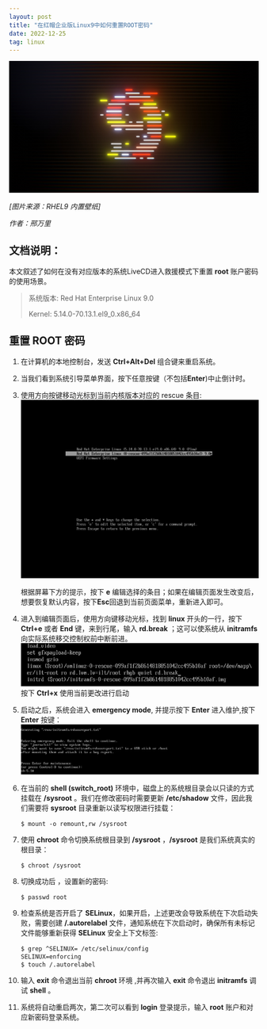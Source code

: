 ```yaml
---
layout: post
title: "在红帽企业版Linux9中如何重置ROOT密码"
date: 2022-12-25
tag: linux
---
```

![rhel9](/assets/images/2022-12-25/rhel9-backlit-lines.jpg)

*[图片来源：RHEL9 内置壁纸]*

*作者：邢万里*

## 文档说明：

本文叙述了如何在没有对应版本的系统LiveCD进入救援模式下重置 **root** 账户密码的使用场景。

> 系统版本: Red Hat Enterprise Linux 9.0
> 
> Kernel: 5.14.0-70.13.1.el9_0.x86_64


## 重置 ROOT 密码

1. 在计算机的本地控制台，发送 **Ctrl+Alt+Del** 组合键来重启系统。

2. 当我们看到系统引导菜单界面，按下任意按键（不包括**Enter**)中止倒计时。

3. 使用方向按键移动光标到当前内核版本对应的 rescue 条目:
![select-kernel-item](/assets/images/2022-12-25/select-kernel-item.png)

   根据屏幕下方的提示，按下 **e** 编辑选择的条目；如果在编辑页面发生改变后，想要恢复默认内容，按下**Esc**回退到当前页面菜单，重新进入即可。

4. 进入到编辑页面后，使用方向键移动光标，找到 **linux** 开头的一行，按下 **Ctrl+e** 或者 **End** 键，来到行尾，输入 **rd.break** ；这可以使系统从 **initramfs** 向实际系统移交控制权前中断前进。
![kernel-command-line](/assets/images/2022-12-25/kernel-command-line.png)
  按下 **Ctrl+x** 使用当前更改进行启动

5. 启动之后，系统会进入 **emergency mode**, 并提示按下 **Enter** 进入维护,按下 **Enter** 按键：
![chroot-jail](/assets/images/2022-12-25/chroot-jail.png)

6. 在当前的 **shell (switch_root)** 环境中，磁盘上的系统根目录会以只读的方式挂载在 **/sysroot** 。我们在修改密码时需要更新 **/etc/shadow** 文件，因此我们需要将 **sysroot** 目录重新以读写权限进行挂载：
   ```shell
   $ mount -o remount,rw /sysroot
   ```

7. 使用 **chroot** 命令切换系统根目录到 **/sysroot** ，**/sysroot** 是我们系统真实的根目录：
   ```shell
   $ chroot /sysroot
   ```

8. 切换成功后 ，设置新的密码:
   ```shell
   $ passwd root
   ```

9. 检查系统是否开启了 **SELinux**，如果开启，上述更改会导致系统在下次启动失败，需要创建 **/.autorelabel** 文件，通知系统在下次启动时，确保所有未标记文件能够重新获得 **SELinux** 安全上下文标签:
   ```shell
   $ grep ^SELINUX= /etc/selinux/config
   SELINUX=enforcing
   $ touch /.autorelabel
   ```
10. 输入 **exit** 命令退出当前 **chroot** 环境 ,并再次输入 **exit** 命令退出 **initramfs** 调试 **shell** 。

11. 系统将自动重启两次，第二次可以看到 **login** 登录提示，输入 **root** 账户和对应新密码登录系统。



